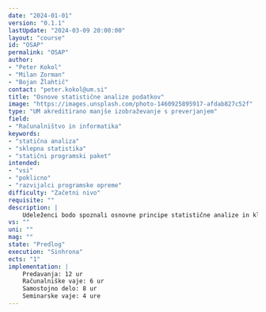 ```yaml
---
date: "2024-01-01" 
version: "0.1.1"
lastUpdate: "2024-03-09 20:00:00"
layout: "course"
id: "OSAP"
permalink: "OSAP"
author:
- "Peter Kokol"
- "Milan Zorman"
- "Bojan Žlahtič"
contact: "peter.kokol@um.si"
title: "Osnove statistične analize podatkov"
image: "https://images.unsplash.com/photo-1460925895917-afdab827c52f"
type: "UM akreditirano manjše izobraževanje s preverjanjem"
field:
- "Računalništvo in informatika"
keywords:
- "statična analiza"
- "sklepna statistika"
- "statični programski paket"
intended:
- "vsi"
- "poklicno"
- "razvijalci programske opreme"
difficulty: "Začetni nivo"
requisite: ""
description: |
    Udeleženci bodo spoznali osnovne principe statistične analize in klasično sklepno statistiko. V okviru osnov bodo spoznali teorijo verjetnosti, klasične  statistične definicije, pravila verjetnosti, verjetnostne porazdelitve kot so binomska, normalna in multivariatna. V okviru klasične sklepno statistike bodo spoznali vzorčenje,  ocenjevanje parametrov in preizkušanje statističnih domnev. Naveden pojme in principe bodo preskusili na praktičnih primerih z uporabo statističnega programskega paketa.
vs: ""
uni: ""
mag: ""
state: "Predlog"
execution: "Sinhrona"
ects: "1"
implementation: |
    Predavanja: 12 ur
    Računalniške vaje: 6 ur
    Samostojno delo: 8 ur
    Seminarske vaje: 4 ure
---
```

